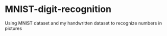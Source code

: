 # MNIST-digit-recognition
Using MNIST dataset and my handwritten dataset to recognize numbers in pictures 
